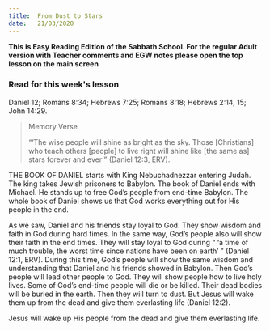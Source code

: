 ```yaml
---
title:  From Dust to Stars
date:   21/03/2020
---
```


**This is Easy Reading Edition of the Sabbath School. For the regular Adult version with Teacher comments and EGW notes please open the top lesson on the main screen** 

### Read for this week's lesson
Daniel 12; Romans 8:34; Hebrews 7:25; Romans 8:18; Hebrews 2:14, 15; John 14:29.

> <p>Memory Verse</p>
> “‘The wise people will shine as bright as the sky. Those [Christians] who teach others [people] to live right will shine like [the same as] stars forever and ever’” (Daniel 12:3, ERV).

THE BOOK OF DANIEL starts with King Nebuchadnezzar entering Judah. The king takes Jewish prisoners to Babylon. The book of Daniel ends with Michael. He stands up to free God’s people from end-time Babylon. The whole book of Daniel shows us that God works everything out for His people in the end.

As we saw, Daniel and his friends stay loyal to God. They show wisdom and faith in God during hard times. In the same way, God’s people also will show their faith in the end times. They will stay loyal to God during “ ‘a time of much trouble, the worst time since nations have been on earth’ ” (Daniel 12:1, ERV). During this time, God’s people will show the same wisdom and understanding that Daniel and his friends showed in Babylon. Then God’s people will lead other people to God. They will show people how to live holy lives. Some of God’s end-time people will die or be killed. Their dead bodies will be buried in the earth. Then they will turn to dust. But Jesus will wake them up from the dead and give them everlasting life (Daniel 12:2).

Jesus will wake up His people from the dead and give them everlasting life.
